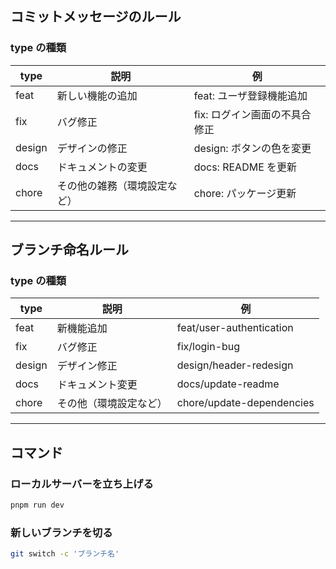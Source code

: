 ## コミットメッセージのルール

### type の種類

| type   | 説明                         | 例                            |
| ------ | ---------------------------- | ----------------------------- |
| feat   | 新しい機能の追加             | feat: ユーザ登録機能追加      |
| fix    | バグ修正                     | fix: ログイン画面の不具合修正 |
| design | デザインの修正               | design: ボタンの色を変更      |
| docs   | ドキュメントの変更           | docs: README を更新           |
| chore  | その他の雑務（環境設定など） | chore: パッケージ更新         |

---

## ブランチ命名ルール

### type の種類

| type   | 説明                   | 例                        |
| ------ | ---------------------- | ------------------------- |
| feat   | 新機能追加             | feat/user-authentication  |
| fix    | バグ修正               | fix/login-bug             |
| design | デザイン修正           | design/header-redesign    |
| docs   | ドキュメント変更       | docs/update-readme        |
| chore  | その他（環境設定など） | chore/update-dependencies |

---

## コマンド

### ローカルサーバーを立ち上げる

```bash
pnpm run dev
```

### 新しいブランチを切る

```bash
git switch -c 'ブランチ名'
```

